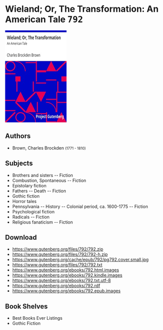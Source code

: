 # Wieland; Or, The Transformation: An American Tale <kbd>792</kbd>

![](./cover.medium.jpg "")

## Authors


 - Brown, Charles Brockden <small>(1771 - 1810)</small>

## Subjects


 - Brothers and sisters -- Fiction
 - Combustion, Spontaneous -- Fiction
 - Epistolary fiction
 - Fathers -- Death -- Fiction
 - Gothic fiction
 - Horror tales
 - Pennsylvania -- History -- Colonial period, ca. 1600-1775 -- Fiction
 - Psychological fiction
 - Radicals -- Fiction
 - Religious fanaticism -- Fiction

## Download


 - https://www.gutenberg.org/files/792/792.zip
 - https://www.gutenberg.org/files/792/792-h.zip
 - https://www.gutenberg.org/cache/epub/792/pg792.cover.small.jpg
 - https://www.gutenberg.org/files/792/792.txt
 - https://www.gutenberg.org/ebooks/792.html.images
 - https://www.gutenberg.org/ebooks/792.kindle.images
 - https://www.gutenberg.org/ebooks/792.txt.utf-8
 - https://www.gutenberg.org/ebooks/792.rdf
 - https://www.gutenberg.org/ebooks/792.epub.images

## Book Shelves


 - Best Books Ever Listings
 - Gothic Fiction

